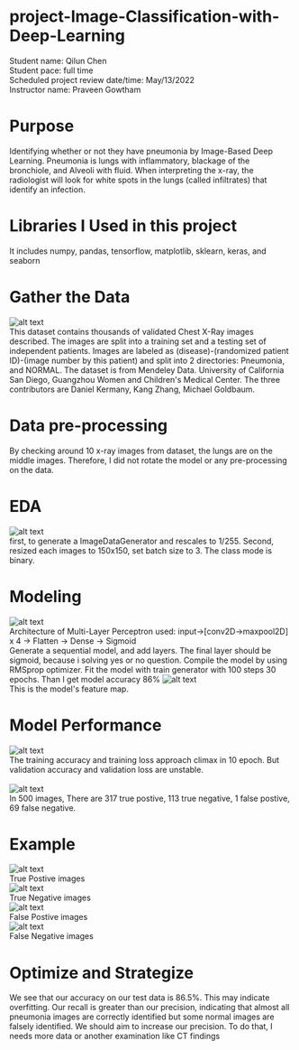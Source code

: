 # project-Image-Classification-with-Deep-Learning
Student name: Qilun Chen<br>
Student pace: full time<br>
Scheduled project review date/time: May/13/2022<br>
Instructor name: Praveen Gowtham<br>
# Purpose
Identifying whether or not they have pneumonia by Image-Based Deep Learning. Pneumonia is lungs with inflammatory, blackage of the bronchiole, and Alveoli with fluid. When interpreting the x-ray, the radiologist will look for white spots in the lungs (called infiltrates) that identify an infection.
# Libraries I Used in this project
It includes numpy, pandas, tensorflow, matplotlib, sklearn, keras, and seaborn
# Gather the Data
![alt text](https://github.com/nkbuddy/Pneumonia-Detection/blob/main/images%20for%20github/number_of_images.png?raw=true)<br>
This dataset contains thousands of validated Chest X-Ray images  described. The images are split into a training set and a testing set of independent patients. Images are labeled as (disease)-(randomized patient ID)-(image number by this patient) and split into 2 directories: Pneumonia, and NORMAL. The dataset is from Mendeley Data. University of California San Diego, Guangzhou Women and Children's Medical Center. The three contributors are Daniel Kermany, Kang Zhang, Michael Goldbaum.
# Data pre-processing
By checking around 10 x-ray images from dataset, the lungs are on the middle images. Therefore, I did not rotate the model or any pre-processing on the data.
# EDA
![alt text](https://github.com/nkbuddy/Pneumonia-Detection/blob/main/images%20for%20github/load_data.png?raw=true)<br>
first, to generate a ImageDataGenerator and rescales to 1/255. Second, resized each images to 150x150, set batch size to 3. The class mode is binary. 
# Modeling
![alt text](https://github.com/nkbuddy/Pneumonia-Detection/blob/main/images%20for%20github/layers.png?raw=true)<br>
Architecture of Multi-Layer Perceptron used: input->[conv2D->maxpool2D] x 4 -> Flatten -> Dense -> Sigmoid<br>
Generate a sequential model, and add layers. The final layer should be sigmoid, because i solving yes or no question. Compile the model by using RMSprop optimizer. Fit the model with train generator with 100 steps 30 epochs. Than I get model accuracy 86%
![alt text](https://github.com/nkbuddy/Pneumonia-Detection/blob/main/images%20for%20github/feature_map.png?raw=true)<br>
This is the model's feature map.
# Model Performance
![alt text](https://github.com/nkbuddy/Pneumonia-Detection/blob/main/images%20for%20github/first_model.png?raw=true)<br>
The training accuracy and training loss approach climax in 10 epoch. But validation accuracy and validation loss are unstable.<br>
<br>
![alt text](https://github.com/nkbuddy/Pneumonia-Detection/blob/main/images%20for%20github/confusion_matrix.png?raw=true)<br>
In 500 images, There are 317 true postive, 113 true negative, 1 false postive, 69 false negative.
# Example
![alt text](https://github.com/nkbuddy/Pneumonia-Detection/blob/main/images%20for%20github/TruePostive.png?raw=true)<br>
True Postive images<br>
![alt text](https://github.com/nkbuddy/Pneumonia-Detection/blob/main/images%20for%20github/TrueNegative.png?raw=true)<br>
True Negative images<br>
![alt text](https://github.com/nkbuddy/Pneumonia-Detection/blob/main/images%20for%20github/FalsePostive.png?raw=true)<br>
False Postive images<br>
![alt text](https://github.com/nkbuddy/Pneumonia-Detection/blob/main/images%20for%20github/FalseNegative.png?raw=true)<br>
False Negative images<br>
# Optimize and Strategize
We see that our accuracy on our test data is 86.5%. This may indicate overfitting. Our recall is greater than our precision, indicating that almost all pneumonia images are correctly identified but some normal images are falsely identified. We should aim to increase our precision. To do that, I needs more data or another examination like CT findings
